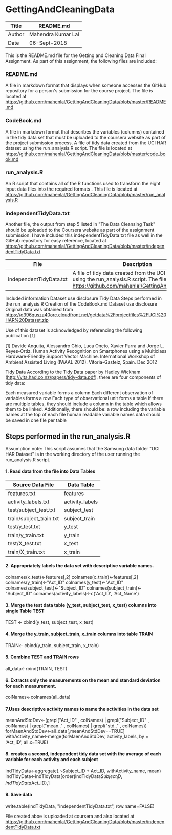 # GettingAndCleaningData

|Title	| README.md
|-------|----------
|Author	| Mahendra Kumar Lal
|Date	  | 06-Sept-2018


This is the README.md file for the Getting and Cleaning Data Final Assignment. 
As part of this assignment, the following files are included:



### README.md

A file in markdown format that displays when someone accesses the GitHub repository for a person's submission for the course project. The file is located at https://github.com/mahenlal/GettingAndCleaningData/blob/master/README.md

### CodeBook.md

A file in markdown format that describes the variables (columns) contained in the tidy data set that must be uploaded to the coursera website as part of the project submission process. A file of tidy data created from the UCI HAR dataset using the run_analysis.R script. The file is located at https://github.com/mahenlal/GettingAndCleaningData/blob/master/code_book.md

### run_analysis.R

An R script that contains all of the R functions used to transform the eight input data files into the required formats . This file is located at https://github.com/mahenlal/GettingAndCleaningData/blob/master/run_analysis.R

### independentTidyData.txt
Another file, the output from step 5 listed in "The Data Cleansing Task" should be uploaded to the Coursera website as part of the assignment submission. I have included this independentTidyData.txt  file as well in the GitHub repository for easy reference, located at
https://github.com/mahenlal/GettingAndCleaningData/blob/master/independentTidyData.txt



|File   |Description
|-------|-----------
independentTidyData.txt |A file of tidy data created from the UCI HAR dataset using the run_analysis.R script. The file is located at https://github.com/mahenlal/GettingAndCleaningData

Included information
Dataset use disclosure
Tidy Data
Steps performed in the run_analysis.R
Creation of the CodeBook.md
Dataset use disclosure
Original data was obtained from https://d396qusza40orc.cloudfront.net/getdata%2Fprojectfiles%2FUCI%20HAR%20Dataset.zip

Use of this dataset is acknowledged by referencing the following publication [1]

[1] Davide Anguita, Alessandro Ghio, Luca Oneto, Xavier Parra and Jorge L. Reyes-Ortiz. Human Activity Recognition on Smartphones using a Multiclass Hardware-Friendly Support Vector Machine. International Workshop of Ambient Assisted Living (IWAAL 2012). Vitoria-Gasteiz, Spain. Dec 2012

Tidy Data
According to the Tidy Data paper by Hadley Wickham (http://vita.had.co.nz/papers/tidy-data.pdf), there are four components of tidy data:

Each measured variable forms a column
Each different observation of variables forms a row
Each type of observational unit forms a table
If there are multiple tables, they should include a column in the table which allows them to be linked.
Additionally, there should be:
a row including the variable names at the top of each file
human readable variable names
data should be saved in one file per table

## Steps performed in the run_analysis.R
Assumption note:
This script assumes that the Samsung data folder "UCI HAR Dataset" is in the working directory of the user running the run_analysis.R script.

#### 1. Read data from the file into Data Tables

Source Data File |  Data Table
-----------------|------------------
features.txt  | features
activity_labels.txt| activity_labels
test/subject_test.txt| subject_test
train/subject_train.txt|subject_train
test/y_test.txt | y_test
train/y_train.txt|y_train
test/X_test.txt|x_test
train/X_train.txt|x_train

#### 2. Appropriately labels the data set with descriptive variable names.

colnames(x_test)<-features[,2]
colnames(x_train)<-features[,2]
colnames(y_train)<-"Act_ID"
colnames(y_test)<-"Act_ID"
colnames(subject_test)<-"Subject_ID"
colnames(subject_train)<-"Subject_ID"
colnames(activity_labels)<-c('Act_ID', 'Act_Name')

#### 3. Merge the test  data table (y_test, subject_test, x_test) columns into single Table TEST
TEST <- cbind(y_test, subject_test, x_test)

#### 4. Merge the y_train, subject_train, x_train columns  into  table TRAIN
TRAIN<- cbind(y_train, subject_train, x_train)
#### 5. Combine TEST and TRAIN rows
all_data<-rbind(TRAIN, TEST)


#### 6. Extracts only the measurements on the mean and standard deviation for each measurement.
colNames<-colnames(all_data)

#### 7.Uses descriptive activity names to name the activities in the data set
meanAndStdDev<-(grepl("Act_ID" , colNames) | grepl("Subject_ID" , colNames) | grepl("mean.." , colNames) | grepl("std.." , colNames))
forMaenAndStdDev<-all_data[,meanAndStdDev==TRUE]
withActivity_name<-merge(forMaenAndStdDev, activity_labels, by = 'Act_ID', all.x=TRUE)

#### 8. creates a second, independent tidy data set with the average of each variable for each activity and each subject
indTidyData<-aggregate(.~Subject_ID + Act_ID, withActivity_name, mean)
indTidyData<-indTidyData[order(indTidyData$Subject_ID, indTidyData$Act_ID),]

#### 9. Save data
write.table(indTidyData, "independentTidyData.txt", row.name=FALSE)

File created aboe is uploaded at coursera and also located at https://github.com/mahenlal/GettingAndCleaningData/blob/master/independentTidyData.txt
